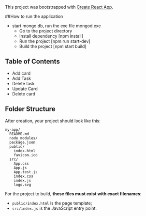 This project was bootstrapped with [Create React App](https://github.com/facebookincubator/create-react-app).



##How to run the application
- start mongo db, run the exe file mongod.exe
	- Go to the project directory
  - Install dependency [npm install]
  - Run the project [npm run start-dev]
  - Build the project [npm start build]
	
## Table of Contents
  - Add card
  - Add Task
  - Delete task
  - Update Card
  - Delete card

## Folder Structure

After creation, your project should look like this:

```
my-app/
  README.md
  node_modules/
  package.json
  public/
    index.html
    favicon.ico
  src/
    App.css
    App.js
    App.test.js
    index.css
    index.js
    logo.svg
```

For the project to build, **these files must exist with exact filenames**:

* `public/index.html` is the page template;
* `src/index.js` is the JavaScript entry point.


